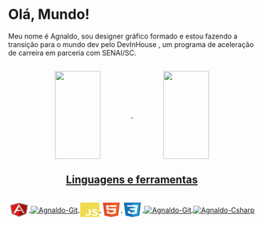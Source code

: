  # Olá, Mundo!
 Meu nome é Agnaldo, sou designer gráfico formado e estou fazendo a transição para o mundo dev pelo DevInHouse , um programa de aceleração de carreira em parceria com SENAI/SC.
 
 ##
 <div align="center">
 <a href="https://github.com/agjr95">
 <img align="center" width="43%" height="179px"  src="https://github-readme-stats.vercel.app/api?username=agjr95&show_icons=true&theme=tokyonight&include_all_commits=true&count_private=true"/>
 <img align="center" width="43%" height="179px" src="https://github-readme-stats.vercel.app/api/top-langs/?username=agjr95&layout=compact&langs_count=7&theme=tokyonight"/>
 </div>
 
 ##
 
 <h2 align="center"> Linguagens e ferramentas </h2>
 
 <div style="display: inline_block" align="center"><br>
  <img align="center" alt="Agnaldo-Angular" height="30" width="40" src="https://github.com/devicons/devicon/blob/master/icons/angularjs/angularjs-original.svg">
  <img align="center" alt="Agnaldo-Git" height="30" width="40" src="https://cdn.jsdelivr.net/gh/devicons/devicon/icons/typescript/typescript-original.svg" />
  <img align="center" alt="Agnaldo-Js" height="30" width="40" src="https://raw.githubusercontent.com/devicons/devicon/master/icons/javascript/javascript-plain.svg">
  <img align="center" alt="Agnaldo-HTML" height="30" width="40" src="https://raw.githubusercontent.com/devicons/devicon/master/icons/html5/html5-original.svg">
  <img align="center" alt="Agnaldo-CSS" height="30" width="40" src="https://raw.githubusercontent.com/devicons/devicon/master/icons/css3/css3-original.svg">
  <img align="center" alt="Agnaldo-Git" height="30" width="40" src="https://cdn.jsdelivr.net/gh/devicons/devicon/icons/git/git-original.svg" />
  <img align="center" alt="Agnaldo-Csharp" height="30" width="40" src="https://cdn.jsdelivr.net/gh/devicons/devicon/icons/csharp/csharp-original.svg" />
          
  </div>
